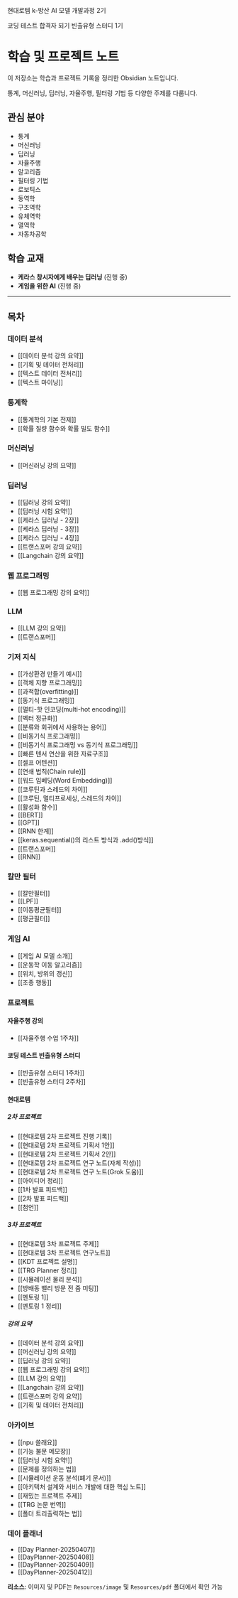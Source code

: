 
현대로템 k-방산 AI 모델 개발과정 2기

코딩 테스트 합격자 되기 빈출유형 스터디 1기

# 학습 및 프로젝트 노트

이 저장소는 학습과 프로젝트 기록을 정리한 Obsidian 노트입니다. 

통계, 머신러닝, 딥러닝, 자율주행, 필터링 기법 등 다양한 주제를 다룹니다. 

## 관심 분야
- 통계
- 머신러닝
- 딥러닝
- 자율주행
- 알고리즘
- 필터링 기법
- 로보틱스
- 동역학
- 구조역학
- 유체역학
- 열역학
- 자동차공학

## 학습 교재
- **케라스 창시자에게 배우는 딥러닝** (진행 중)
- **게임을 위한 AI** (진행 중)

---

## 목차

### 데이터 분석
- [[데이터 분석 강의 요약]]
- [[기획 및 데이터 전처리]]
- [[텍스트 데이터 전처리]]
- [[텍스트 마이닝]]

### 통계학
- [[통계학의 기본 전제]]
- [[확률 질량 함수와 확률 밀도 함수]]

### 머신러닝
- [[머신러닝 강의 요약]]

### 딥러닝
- [[딥러닝 강의 요약]]
- [[딥러닝 시험 요약!]]
- [[케라스 딥러닝 - 2장]]
- [[케라스 딥러닝 - 3장]]
- [[케라스 딥러닝 - 4장]]
- [[트랜스포머 강의 요약]]
- [[Langchain 강의 요약]]

### 웹 프로그래밍
- [[웹 프로그래밍 강의 요약]]

### LLM
- [[LLM 강의 요약]]
- [[트랜스포머]]

### 기저 지식
- [[가상환경 만들기 예시]]
- [[객체 지향 프로그래밍]]
- [[과적합(overfitting)]]
- [[동기식 프로그래밍]]
- [[멀티-핫 인코딩(multi-hot encoding)]]
- [[벡터 정규화]]
- [[분류와 회귀에서 사용하는 용어]]
- [[비동기식 프로그래밍]]
- [[비동기식 프로그래밍 vs 동기식 프로그래밍]]
- [[빠른 텐서 연산을 위한 자료구조]]
- [[셀프 어텐션]]
- [[연쇄 법칙(Chain rule)]]
- [[워드 임베딩(Word Embedding)]]
- [[코루틴과 스레드의 차이]]
- [[코루틴, 멀티프로세싱, 스레드의 차이]]
- [[활성화 함수]]
- [[BERT]]
- [[GPT]]
- [[RNN 한계]]
- [[keras.sequential()의 리스트 방식과 .add()방식]]
- [[트랜스포머]]
- [[RNN]]

### 칼만 필터
- [[칼만필터]]
- [[LPF]]
- [[이동평균필터]]
- [[평균필터]]

### 게임 AI
- [[게임 AI 모델 소개]]
- [[운동학 이동 알고리즘]]
- [[위치, 방위의 갱신]]
- [[조종 행동]]

### 프로젝트
#### 자율주행 강의
- [[자율주행 수업 1주차]]

#### 코딩 테스트 빈출유형 스터디
- [[빈출유형 스터디 1주차]]
- [[빈출유형 스터디 2주차]]

#### 현대로템
##### 2차 프로젝트
- [[현대로템 2차 프로젝트 진행 기록]]
- [[현대로템 2차 프로젝트 기획서 1안]]
- [[현대로템 2차 프로젝트 기획서 2안]]
- [[현대로템 2차 프로젝트 연구 노트(자체 작성)]]
- [[현대로템 2차 프로젝트 연구 노트(Grok 도움)]]
- [[아이디어 정리]]
- [[1차 발표 피드백]]
- [[2차 발표 피드백]]
- [[첨언]]

##### 3차 프로젝트
- [[현대로템 3차 프로젝트 주제]]
- [[현대로템 3차 프로젝트 연구노트]]
- [[KDT 프로젝트 설명]]
- [[TRG Planner 정리]]
- [[시뮬레이션 물리 분석]]
- [[방배동 밸리 방문 전 줌 미팅]]
- [[멘토링 1]]
- [[멘토링 1 정리]]

##### 강의 요약
- [[데이터 분석 강의 요약]]
- [[머신러닝 강의 요약]]
- [[딥러닝 강의 요약]]
- [[웹 프로그래밍 강의 요약]]
- [[LLM 강의 요약]]
- [[Langchain 강의 요약]]
- [[트랜스포머 강의 요약]]
- [[기획 및 데이터 전처리]]

### 아카이브
- [[npu 쓸래요]]
- [[기능 불문 메모장]]
- [[딥러닝 시험 요약!]]
- [[문제를 정의하는 법]]
- [[시뮬레이션 운동 분석(폐기 문서)]]
- [[아키텍처 설계와 서비스 개발에 대한 핵심 노트]]
- [[재밌는 프로젝트 주제]]
- [[TRG 논문 번역]]
- [[폴더 트리출력하는 법]]

### 데이 플래너
- [[Day Planner-20250407]]
- [[DayPlanner-20250408]]
- [[DayPlanner-20250409]]
- [[DayPlanner-20250412]]

**리소스**: 이미지 및 PDF는 `Resources/image` 및 `Resources/pdf` 폴더에서 확인 가능